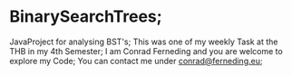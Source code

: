 # BinarySearchTrees;
JavaProject for analysing BST's;
This was one of my weekly Task at the THB in my 4th Semester;
I am Conrad Ferneding and you are welcome to explore my Code;
You can contact me under conrad@ferneding.eu;
